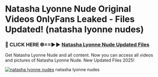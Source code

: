 # Natasha Lyonne Nude Original Videos 0nlyFans Leaked - Files Updated! (natasha lyonne nudes)

<h3>🔴 CLICK HERE 🌐==►► <a href="https://tinyurl.com/2p9ay9w9" rel="nofollow">Natasha Lyonne Nude Updated Files</a></h3>

Get Natasha Lyonne Nude and all content. Now you can access all videos and pictures of Natasha Lyonne Nude. New Updated Files 2025!

[![natasha lyonne nudes](https://i.imgur.com/KQgVmj3.gif)](https://tinyurl.com/2p9ay9w9)
natasha lyonne nudes